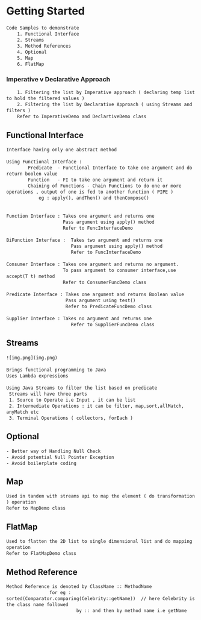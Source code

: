 # Getting Started

    Code Samples to demonstrate
        1. Functional Interface
        2. Streams
        3. Method References
        4. Optional 
        5. Map
        6. FlatMap

### Imperative v Declarative Approach

	    1. Filtering the list by Imperative approach ( declaring temp list to hold the filtered values )
        2. Filtering the list by Declarative Approach ( using Streams and filters )
        Refer to ImperativeDemo and DeclartiveDemo class

## Functional Interface

    Interface having only one abstract method

    Using Functional Interface :
            Predicate  - Functional Interface to take one argument and do return boolen value
            Function   - FI to take one argument and return it
            Chaining of Functions - Chain Functions to do one or more operations , output of one is fed to another function ( PIPE )
                eg : apply(), andThen() and thenCompose()
                
    
    Function Interface : Takes one argument and returns one
                         Pass argument using apply() method
                         Refer to FuncInterfaceDemo

    BiFunction Interface :  Takes two argument and returns one 
                            Pass argument using apply() method
                            Refer to FuncInterfaceDemo

    Consumer Interface : Takes one argument and returns no argument. 
                         To pass argument to consumer interface,use accept(T t) method
                         Refer to ConsumerFuncDemo class
    
    Predicate Interface : Takes one argument and returns Boolean value
                          Pass argument using test()
                          Refer to PredicateFuncDemo class
    
    Supplier Interface : Takes no argument and returns one
                            Refer to SupplierFuncDemo class

## Streams 

    ![img.png](img.png)
    
    Brings functional programming to Java
    Uses Lambda expressions

    Using Java Streams to filter the list based on predicate
     Streams will have three parts
     1. Source to Operate i.e Input , it can be list
     2. Intermediate Operations : it can be filter, map,sort,allMatch, anyMatch etc
     3. Terminal Operations ( collectors, forEach )

## Optional

    - Better way of Handling Null Check
    - Avoid potential Null Pointer Exception
    - Avoid boilerplate coding

## Map
    Used in tandem with streams api to map the element ( do transformation ) operation
    Refer to MapDemo class 

## FlatMap
    Used to flatten the 2D list to single dimensional list and do mapping operation
    Refer to FlatMapDemo class

## Method Reference

    Method Reference is denoted by ClassName :: MethodName
                    for eg :  sorted(Comparator.comparing(Celebrity::getName))  // here Celebrity is the class name followed
                              by :: and then by method name i.e getName
